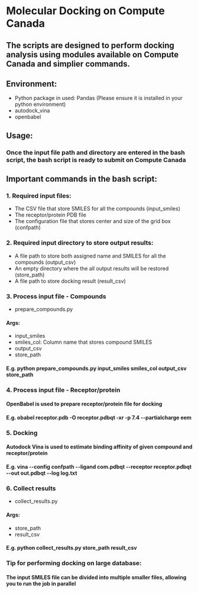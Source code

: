 # Molecular Docking on Compute Canada
## The scripts are designed to perform docking analysis using modules available on Compute Canada and simplier commands.
## Environment:
* Python package in used: Pandas (Please ensure it is installed in your python environment)
* autodock_vina
* openbabel
## Usage:
### Once the input file path and directory are entered in the bash script, the bash script is ready to submit on Compute Canada
## Important commands in the bash script:
### 1. Required input files:
* The CSV file that store SMILES for all the compounds (input_smiles)
* The receptor/protein PDB file
* The configuration file that stores center and size of the grid box (confpath)
### 2. Required input directory to store output results:
* A file path to store both assigned name and SMILES for all the compounds (output_csv)
* An empty directory where the all output results will be restored (store_path)
* A file path to store docking result (result_csv)
### 3. Process input file - Compounds
* prepare_compounds.py
#### Args:
* input_smiles
* smiles_col: Column name that stores compound SMILES
* output_csv
* store_path
#### E.g. python prepare_compounds.py input_smiles smiles_col output_csv store_path
### 4. Process input file - Receptor/protein
#### OpenBabel is used to prepare receptor/protein file for docking
#### E.g. obabel receptor.pdb -O receptor.pdbqt -xr -p 7.4 --partialcharge eem
### 5. Docking
#### Autodock Vina is used to estimate binding affinity of given compound and receptor/protein
#### E.g. vina --config confpath --ligand com.pdbqt --receptor receptor.pdbqt --out out.pdbqt --log log.txt
### 6. Collect results
* collect_results.py
#### Args:
* store_path
* result_csv
#### E.g. python collect_results.py store_path result_csv
### Tip for performing docking on large database:
#### The input SMILES file can be divided into multiple smaller files, allowing you to run the job in parallel
